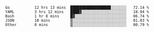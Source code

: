 <!--START_SECTION:waka-->
```text
Go           12 hrs 13 mins  ██████████████████░░░░░░░   72.14 %
YAML         3 hrs 12 mins   ████▓░░░░░░░░░░░░░░░░░░░░   18.94 %
Bash         1 hr 8 mins     █▓░░░░░░░░░░░░░░░░░░░░░░░   06.74 %
JSON         10 mins         ▒░░░░░░░░░░░░░░░░░░░░░░░░   01.03 %
Other        8 mins          ▒░░░░░░░░░░░░░░░░░░░░░░░░   00.79 %
```
<!--END_SECTION:waka-->
